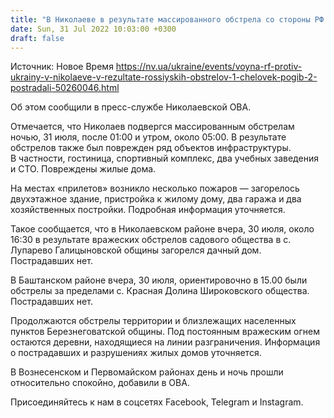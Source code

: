 ```yaml
---
title: "В Николаеве в результате массированного обстрела со стороны РФ один человек погиб, два — получили ранения"
date: Sun, 31 Jul 2022 10:03:00 +0300
draft: false
---
```

Источник: Новое Время https://nv.ua/ukraine/events/voyna-rf-protiv-ukrainy-v-nikolaeve-v-rezultate-rossiyskih-obstrelov-1-chelovek-pogib-2-postradali-50260046.html


Об этом сообщили в пресс-службе Николаевской ОВА.

 Отмечается, что Николаев подвергся массированным обстрелам ночью, 31 июля, после 01:00 и утром, около 05:00. В результате обстрелов также был поврежден ряд объектов инфраструктуры. В частности, гостиница, спортивный комплекс, два учебных заведения и СТО. Повреждены жилые дома.

 На местах «прилетов» возникло несколько пожаров — загорелось двухэтажное здание, пристройка к жилому дому, два гаража и два хозяйственных постройки. Подробная информация уточняется.

 Такое сообщается, что в Николаевском районе вчера, 30 июля, около 16:30 в результате вражеских обстрелов садового общества в с. Лупарево Галицыновской общины загорелся дачный дом. Пострадавших нет.

 В Баштанском районе вчера, 30 июля, ориентировочно в 15.00 были обстрелы за пределами с. Красная Долина Широковского общества. Пострадавших нет.

 Продолжаются обстрелы территории и близлежащих населенных пунктов Березнеговатской общины. Под постоянным вражеским огнем остаются деревни, находящиеся на линии разграничения. Информация о пострадавших и разрушениях жилых домов уточняется.

 В Вознесенском и Первомайском районах день и ночь прошли относительно спокойно, добавили в ОВА.

Присоединяйтесь к нам в соцсетях Facebook, Telegram и Instagram.
